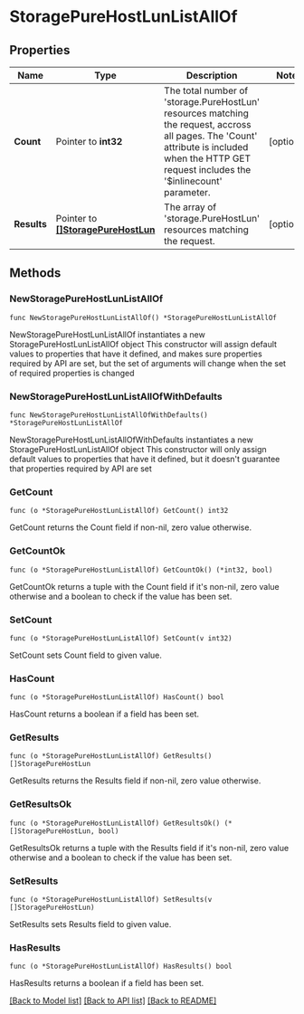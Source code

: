 # StoragePureHostLunListAllOf

## Properties

Name | Type | Description | Notes
------------ | ------------- | ------------- | -------------
**Count** | Pointer to **int32** | The total number of &#39;storage.PureHostLun&#39; resources matching the request, accross all pages. The &#39;Count&#39; attribute is included when the HTTP GET request includes the &#39;$inlinecount&#39; parameter. | [optional] 
**Results** | Pointer to [**[]StoragePureHostLun**](storage.PureHostLun.md) | The array of &#39;storage.PureHostLun&#39; resources matching the request. | [optional] 

## Methods

### NewStoragePureHostLunListAllOf

`func NewStoragePureHostLunListAllOf() *StoragePureHostLunListAllOf`

NewStoragePureHostLunListAllOf instantiates a new StoragePureHostLunListAllOf object
This constructor will assign default values to properties that have it defined,
and makes sure properties required by API are set, but the set of arguments
will change when the set of required properties is changed

### NewStoragePureHostLunListAllOfWithDefaults

`func NewStoragePureHostLunListAllOfWithDefaults() *StoragePureHostLunListAllOf`

NewStoragePureHostLunListAllOfWithDefaults instantiates a new StoragePureHostLunListAllOf object
This constructor will only assign default values to properties that have it defined,
but it doesn't guarantee that properties required by API are set

### GetCount

`func (o *StoragePureHostLunListAllOf) GetCount() int32`

GetCount returns the Count field if non-nil, zero value otherwise.

### GetCountOk

`func (o *StoragePureHostLunListAllOf) GetCountOk() (*int32, bool)`

GetCountOk returns a tuple with the Count field if it's non-nil, zero value otherwise
and a boolean to check if the value has been set.

### SetCount

`func (o *StoragePureHostLunListAllOf) SetCount(v int32)`

SetCount sets Count field to given value.

### HasCount

`func (o *StoragePureHostLunListAllOf) HasCount() bool`

HasCount returns a boolean if a field has been set.

### GetResults

`func (o *StoragePureHostLunListAllOf) GetResults() []StoragePureHostLun`

GetResults returns the Results field if non-nil, zero value otherwise.

### GetResultsOk

`func (o *StoragePureHostLunListAllOf) GetResultsOk() (*[]StoragePureHostLun, bool)`

GetResultsOk returns a tuple with the Results field if it's non-nil, zero value otherwise
and a boolean to check if the value has been set.

### SetResults

`func (o *StoragePureHostLunListAllOf) SetResults(v []StoragePureHostLun)`

SetResults sets Results field to given value.

### HasResults

`func (o *StoragePureHostLunListAllOf) HasResults() bool`

HasResults returns a boolean if a field has been set.


[[Back to Model list]](../README.md#documentation-for-models) [[Back to API list]](../README.md#documentation-for-api-endpoints) [[Back to README]](../README.md)


